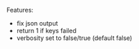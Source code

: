 Features:
* fix json output
* return 1 if keys failed
* verbosity set to false/true (default false)

 
